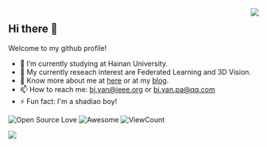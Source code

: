 
<img align="right" src="https://github-readme-stats.vercel.app/api/top-langs/?username=beiyuouo&show_icons=true&hide_border=true">

## Hi there 👋

Welcome to my github profile!

- 🔭 I’m currently studying at Hainan University.
- 🌱 My currently reseach interest are Federated Learning and 3D Vision.
- 💬 Know more about me at [here](https://beiyuouo.github.io) or at my [blog](https://beiyuouo.github.io/blog).
- 📫 How to reach me: [bj.yan@ieee.org](mailto:bj.yan@ieee.org) or [bj.yan.pa@qq.com](mailto:bj.yan.pa@qq.com)
- ⚡ Fun fact: I'm a shadiao boy!


![Open Source Love](https://badges.frapsoft.com/os/v2/open-source.svg?v=103)
![Awesome](https://cdn.rawgit.com/sindresorhus/awesome/d7305f38d29fed78fa85652e3a63e154dd8e8829/media/badge.svg)
![ViewCount](https://views.whatilearened.today/views/github/beiyuouo/beiyuouo.svg?cache=remove)

<img align="left" src="https://github-readme-stats.vercel.app/api?username=beiyuouo&show_icons=true&hide_border=true">

<!--
**beiyuouo/beiyuouo** is a ✨ _special_ ✨ repository because its `README.md` (this file) appears on your GitHub profile.

Here are some ideas to get you started:

- 🔭 I’m currently working on ...
- 🌱 I’m currently learning ...
- 👯 I’m looking to collaborate on ...
- 🤔 I’m looking for help with ...
- 💬 Ask me about ...
- 📫 How to reach me: ...
- 😄 Pronouns: ...
- ⚡ Fun fact: ...


-->
